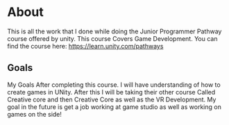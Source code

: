 # About
This is all the work that I done while doing the Junior Programmer Pathway course offered by unity. This course Covers Game Development. 
You can find the course here: https://learn.unity.com/pathways
## Goals
My Goals After completing this course. I will have understanding of how to create games in UNity. After this I will be taking their other course Called Creative core and then Creative Core as well as the VR Development. My goal in the future is get a job working at  game studio as well as working on games on the side! 
